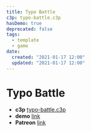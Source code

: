 ```yaml
---
title: Typo Battle
c3p: typo-battle.c3p
hasDemo: true
deprecated: false
tags:
  - template
  - game 
date:
  created: "2021-01-17 12:00"
  updated: "2021-01-17 12:00"
---
```

# Typo Battle

* **c3p** [typo-battle.c3p](source/c3p/typo-battle.c3p)
* **demo** [link](demo)
* **Patreon** [link](https://patreon.com/el3um4s)
